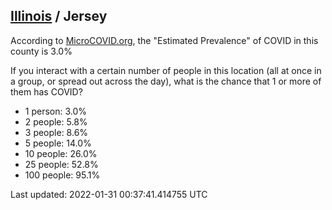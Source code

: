 
## [Illinois](/united-states/illinois) / Jersey

According to [MicroCOVID.org](http://microcovid.org),
the "Estimated Prevalence" of COVID in this county is 3.0%

If you interact with a certain number of people in this location
(all at once in a group, or spread out across the day), what is the chance that
1 or more of them has COVID?

- 1 person: 3.0%
- 2 people: 5.8%
- 3 people: 8.6%
- 5 people: 14.0%
- 10 people: 26.0%
- 25 people: 52.8%
- 100 people: 95.1%

Last updated: 2022-01-31 00:37:41.414755 UTC
